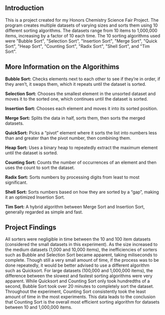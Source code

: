 ## Introduction

This is a project created for my Honors Chemistry Science Fair Project. The program creates multiple datasets of varying sizes and sorts them using 10 different sorting algorithms. The datasets range from 10 items to 1,000,000 items, increasing by a factor of 10 each time. The 10 sorting algorithms used were "Bubble Sort", "Selection Sort", "Insertion Sort", "Merge Sort", "Quick Sort", "Heap Sort", "Counting Sort", "Radix Sort", "Shell Sort", and "Tim Sort".

## More Information on the Algorithims
**Bubble Sort:**
Checks elements next to each other to see if they’re in order, if they aren’t, it swaps them, which it repeats until the dataset is sorted.

**Selection Sort:**
Chooses the smallest element in the unsorted dataset and moves it to the sorted one, which continues until the dataset is sorted.

**Insertion Sort:**
Chooses each element and moves it into its sorted position.

**Merge Sort:**
Splits the data in half, sorts them, then sorts the merged datasets.

**QuickSort:**
Picks a “pivot” element where it sorts the list into numbers less than and greater than the pivot number, then combining them.

**Heap Sort:**
Uses a binary heap to repeatedly extract the maximum element until the dataset is sorted.


**Counting Sort:**
Counts the number of occurrences of an element and then uses the count to sort the dataset. 

**Radix Sort:**
Sorts numbers by processing digits from least to most significant.

**Shell Sort:**
Sorts numbers based on how they are sorted by a “gap”, making it an optimized Insertion Sort.

**Tim Sort:**
A hybrid algorithm between Merge Sort and Insertion Sort, generally regarded as simple and fast.

## Project Findings
All sorters were negligible in time between the 10 and 100 item datasets (considered the small datasets in this experiment). As the size increased to the medium datasets (1,000 and 10,000 items), the inefficiencies of sorters such as Bubble and Selection Sort became apparent, taking miliseconds to complete. Though still a very small amount of time, if the process was to be done repeatedly, it would be better advised to use a different algorithm such as Quicksort. For large datasets (100,000 and 1,000,000 items), the difference between the slowest and fastest sorting algorithms were very apparent. While Quicksort and Counting Sort only took hundredths of a second, Bubble Sort took over 20 minutes to completely sort the dataset. Throughout the experiment, Counting Sort consistently took the least amount of time in the most experiments. This data leads to the conclusion that Counting Sort is the overall most efficient sorting algorithm for datasets between 10 and 1,000,000 items.
